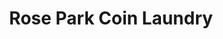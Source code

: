 ---
title: "Rose Park Coin Laundry"
url: /salt-lake-city/rose-park-coin-laundry/
shop: Wäscherei
---
